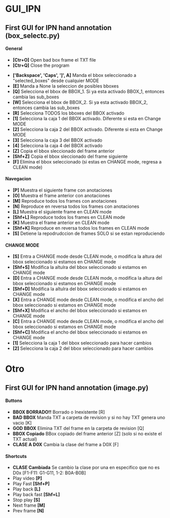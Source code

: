 # GUI_IPN
## First GUI for IPN hand annotation (box_selectc.py)

#### General
* **[Ctr+O]**	Open bad box frame el TXT file
* **[Ctr+Q]**	Close the program

- **['Backspace', 'Caps', ']', A]**	Manda el bbox seleccionado a "selected_boxes" desde cualquier MODE
- **[E]**	Manda a None la seleccion de posibles bboxes
- **[Q]**	Selecciona el bbox de BBOX_1. Si ya esta activado BBOX_1, entonces cambia las sub_boxes
- **[W]**	Selecciona el bbox de BBOX_2. Si ya esta activado BBOX_2, entonces cambia las sub_boxes
- **[R]**	Selecciona TODOS los bboxes del BBOX activado
- **[1]**	Selecciona la caja 1 del BBOX activado. Diferente si esta en Change MODE
- **[2]**	Selecciona la caja 2 del BBOX activado. Diferente si esta en Change MODE
- **[3]**	Selecciona la caja 3 del BBOX activado
- **[4]**	Selecciona la caja 4 del BBOX activado
- **[Z]**	Copia el bbox sleccionado del frame anterior
- **[Shf+Z]**	Copia el bbox sleccionado del frame siguiente
- **[F]**	Elimina el bbox seleccionado (si estas en CHANGE mode, regresa a CLEAN mode)

#### Navegacion
- **[P]**	Muestra el siguiente frame con anotaciones
- **[O]**	Muestra el frame anterior con anotaciones
- **[M]**	Reproduce todos los frames con anotaciones
- **[N]** 	Reproduce en reversa todos los frames con anotaciones
- **[L]**	Muestra el siguiente frame en CLEAN mode
- **[Shf+L]** Reproduce todos los frames en CLEAN mode
- **[K]**	Muestra el frame anterior en CLEAN mode
- **[Shf+K]**	Reproduce en reversa todos los frames en CLEAN mode
- **[S]**	Detiene la repodrudccion de frames SOLO si se estan reproduciendo

#### CHANGE MODE
- **[S]** 	Entra a CHANGE mode desde CLEAN mode, o modifica la altura del bbox seleccionado si estamos en CHANGE mode
- **[Shf+S]** 	Modifica la altulra del bbox seleccionado si estamos en CHANGE mode
- **[D]** 	Entra a CHANGE mode desde CLEAN mode, o modifica la altura del bbox seleccionado si estamos en CHANGE mode
- **[Shf+D]** 	Modifica la altulra del bbox seleccionado si estamos en CHANGE mode
- **[X]** 	Entra a CHANGE mode desde CLEAN mode, o modifica el ancho del bbox seleccionado si estamos en CHANGE mode
- **[Shf+X]** 	Modifica el ancho del bbox seleccionado si estamos en CHANGE mode
- **[C]** 	Entra a CHANGE mode desde CLEAN mode, o modifica el ancho del bbox seleccionado si estamos en CHANGE mode
- **[Shf+C]** 	Modifica el ancho del bbox seleccionado si estamos en CHANGE mode
- **[1]** 	Selecciona la caja 1 del bbox seleccionado para hacer cambios
- **[2]** 	Selecciona la caja 2 del bbox seleccionado para hacer cambios

# Otro

## First GUI for IPN hand annotation (image.py)

#### Buttons
- **BBOX BORRADO!!** 		Borrado o Inexistente [R]
- **BAD BBOX**		Manda TXT a carpeta de revision y si no hay TXT genera uno vacio [K]
- **GOD BBOX**		Elimina TXT del frame en la carpeta de revision [Q]
- **BBOX Copiado**		BBox copiado del frame anterior [Z] (solo si no existe el TXT actual)
- **CLASE A D0X**		Cambia la clase del frame a D0X [F]

#### Shortcuts
- **CLASE Cambiada**		Se cambio la clase por una en especifico que no es D0x [F1-F11: G1-G11, 1-2: B0A-B0B]
- Play video	**[P]**
- Play Fast	**[Shf+P]**
- Play back	**[L]**
- Play back fast	**[Shf+L]**
- Stop play	**[S]**
- Next frame	**[M]**
- Prev frame	**[N]**
